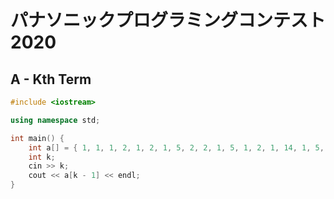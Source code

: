 # パナソニックプログラミングコンテスト2020
## A - Kth Term
```cpp
#include <iostream>

using namespace std;

int main() {
    int a[] = { 1, 1, 1, 2, 1, 2, 1, 5, 2, 2, 1, 5, 1, 2, 1, 14, 1, 5, 1, 5, 2, 2, 1, 15, 2, 2, 5, 4, 1, 4, 1, 51 };
    int k;
    cin >> k;
    cout << a[k - 1] << endl;
}
```
